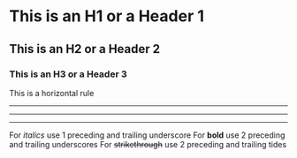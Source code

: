 # This is an H1 or a Header 1
## This is an H2 or a Header 2
### This is an H3 or a Header 3
This is a horizontal rule
***
---
_____

For _italics_ use 1 preceding and trailing underscore
For __bold__ use 2 preceding and trailing underscores
For ~~strikethrough~~ use 2 preceding and trailing tides
